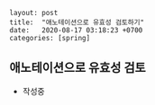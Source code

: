 ```
layout: post
title:  "애노테이션으로 유효성 검토하기"
date:   2020-08-17 03:18:23 +0700
categories: [spring]
```



## 애노테이션으로 유효성 검토

- 작성중



